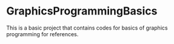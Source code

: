 # GraphicsProgrammingBasics
This is a basic project that contains codes for basics of graphics programming for references.
